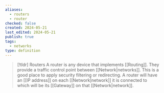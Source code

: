 ```yaml
---
aliases:
  - routers
  - router
checked: false
created: 2024-05-21
last_edited: 2024-05-21
publish: true
tags:
  - networks
type: definition
---
```

>[!tldr] Routers
> A router is any device that implements [[Routing]].  They provide a traffic control point between [[Network|networks]]. This is a good place to apply security filtering or redirecting. A router will have an [[IP address]] on each [[Network|network]] it is connected to which will be its [[Gateway]] on that [[Network|network]].

